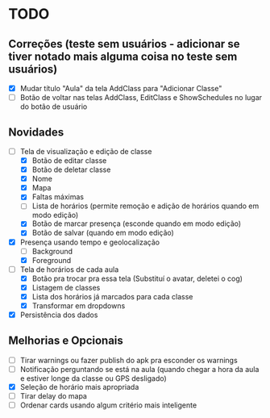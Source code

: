 # TODO

## Correções (teste sem usuários - adicionar se tiver notado mais alguma coisa no teste sem usuários)

- [x] Mudar título "Aula" da tela AddClass para "Adicionar Classe"
- [ ] Botão de voltar nas telas AddClass, EditClass e ShowSchedules no lugar do botão de usuário

## Novidades

- [ ] Tela de visualização e edição de classe
  - [x] Botão de editar classe
  - [x] Botão de deletar classe
  - [x] Nome
  - [x] Mapa
  - [x] Faltas máximas
  - [ ] Lista de horários (permite remoção e adição de horários quando em modo edição)
  - [x] Botão de marcar presença (esconde quando em modo edição)
  - [x] Botão de salvar (quando em modo edição)
- [x] Presença usando tempo e geolocalização
  - [ ] Background
  - [x] Foreground
- [ ] Tela de horários de cada aula
  - [x] Botão pra trocar pra essa tela (Substituí o avatar, deletei o cog)
  - [x] Listagem de classes
  - [x] Lista dos horários já marcados para cada classe
  - [x] Transformar em dropdowns
- [x] Persistência dos dados

## Melhorias e Opcionais

- [ ] Tirar warnings ou fazer publish do apk pra esconder os warnings
- [ ] Notificação perguntando se está na aula (quando chegar a hora da aula e estiver longe da classe ou GPS desligado)
- [x] Seleção de horário mais apropriada
- [ ] Tirar delay do mapa
- [ ] Ordenar cards usando algum critério mais inteligente